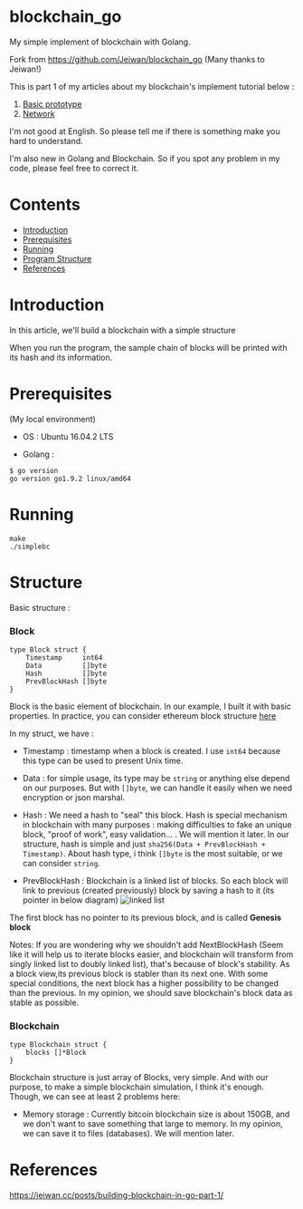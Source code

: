 # blockchain_go
My simple implement of blockchain with Golang.

Fork from https://github.com/Jeiwan/blockchain_go
(Many thanks to Jeiwan!)

This is part 1 of my articles about my blockchain's implement tutorial below :

1. [Basic prototype](https://github.com/mytv1/blockchain_go/tree/part_1)
2. [Network](https://github.com/mytv1/blockchain_go/tree/part_2)

I'm not good at English. So please tell me if there is something make you hard to understand.

I'm also new in Golang and Blockchain. So if you spot any problem in my code, please feel free to correct it.

# Contents
- [Introduction](#introduction)
- [Prerequisites](#prerequisites)
- [Running](#running)
- [Program Structure](#structure)
- [References](#references)

# Introduction
In this article, we'll build a blockchain with a simple structure

When you run the program, the sample chain of blocks will be printed with its hash and its information.

# Prerequisites
(My local environment)

+ OS : Ubuntu 16.04.2 LTS

+ Golang :
```
$ go version
go version go1.9.2 linux/amd64
```
# Running
```
make
./simplebc
```

# Structure
Basic structure :

### Block
```
type Block struct {
	Timestamp     int64
	Data          []byte
	Hash          []byte
	PrevBlockHash []byte
}
```

Block is the basic element of blockchain. In our example, I built it with basic properties.
In practice, you can consider ethereum block structure [here](https://github.com/ethereum/go-ethereum/blob/master/core/types/block.go#L139)

In my struct, we have :
- Timestamp : timestamp when a block is created. I use `int64` because this type can be used to present Unix time.

- Data : for simple usage, its type may be `string` or anything else depend on our purposes. But with `[]byte`, we can handle it easily when we need encryption or json marshal.

- Hash : We need a hash to "seal" this block. Hash is special mechanism in blockchain with many purposes : making difficulties to fake an unique block, "proof of work", easy validation... . We will mention it later. In our structure, hash is simple and just `sha256(Data + PrevBlockHash + Timestamp)`. About hash type,  i think `[]byte` is the most suitable, or we can consider `string`.

- PrevBlockHash : Blockchain is a linked list of blocks. So each block will link to previous (created previously) block by saving a hash to it (its pointer in below diagram)
![linked list](https://s3-eu-west-2.amazonaws.com/dotjsonimages/2017/06/ll-4.png)

The first block has no pointer to its previous block, and is called **Genesis block**

Notes: If you are wondering why we shouldn't add NextBlockHash (Seem like it will help us to iterate blocks easier, and blockchain will transform from singly linked list to doubly linked list), that's because of block's stability. As a block view,its previous block is stabler than its next one. With some special conditions, the next block has a higher possibility to be changed than the previous. In my opinion, we should save blockchain's block data as stable as possible.

### Blockchain
```
type Blockchain struct {
	blocks []*Block
}
```

Blockchain structure is just array of Blocks, very simple. And with our purpose, to make a simple blockchain simulation, I think it's enough. Though, we can see at least 2 problems here:
+ Memory storage : Currently bitcoin blockchain size is about 150GB, and we don't want to save something that large to memory. In my opinion, we can save it to files (databases). We will mention later.

# References
https://jeiwan.cc/posts/building-blockchain-in-go-part-1/


